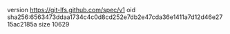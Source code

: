 version https://git-lfs.github.com/spec/v1
oid sha256:6563473ddaa1734c4c0d8cd252e7db2e47cda36e1411a7d12d46e2715ac2185a
size 10629
